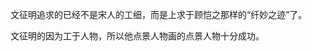 ﻿---
author: Qiran
type: post
date: 2019-05-24T22:18:35+00:00
aliases: ["zh/624/"]
categories:
  - 中国美术史
---
文征明追求的已经不是宋人的工细，而是上求于顾恺之那样的“纤妙之迹”了。

文征明的因为工于人物，所以他点景人物画的点景人物十分成功。


